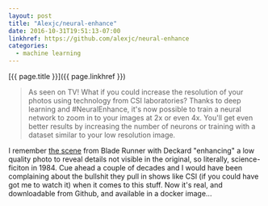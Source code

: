 ```yaml
---
layout: post
title: "Alexjc/neural-enhance"
date: 2016-10-31T19:51:13-07:00
linkhref: https://github.com/alexjc/neural-enhance
categories:
  - machine learning
---
```


[{{ page.title }}]({{ page.linkhref }})

> As seen on TV! What if you could increase the resolution of your photos using technology from CSI laboratories? Thanks to deep learning and #NeuralEnhance, it's now possible to train a neural network to zoom in to your images at 2x or even 4x. You'll get even better results by increasing the number of neurons or training with a dataset similar to your low resolution image.

I remember [the scene](https://www.youtube.com/watch?v=qHepKd38pr0) from Blade Runner with Deckard "enhancing" a low quality photo to reveal details not visible in the original, so literally, science-ficiton in 1984. Cue ahead a couple of decades and I would have been complaining about the bullshit they pull in shows like CSI (if you could have got me to watch it) when it comes to this stuff. Now it's real, and downloadable from Github, and available in a docker image...
